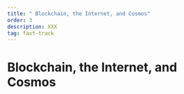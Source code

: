 ```yaml
---
title: " Blockchain, the Internet, and Cosmos"
order: 3
description: XXX
tag: fast-track
---
```


# Blockchain, the Internet, and Cosmos

##
